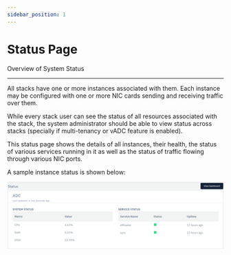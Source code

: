 ```yaml
---
sidebar_position: 1
---
```


# Status Page

Overview of System Status

---

All stacks have one or more instances associated with them. Each instance may be configured with one or more NIC cards sending and receiving traffic over them.  

While every stack user can see the status of all resources associated with the stack, the system administrator should be able to view status across stacks (specially if multi-tenancy or vADC feature is enabled).  

This status page shows the details of all instances, their health, the status of various services running in it as well as the status of traffic flowing through various NIC ports.  


A sample instance status is shown below:

![status](/img/platform/stack.png)